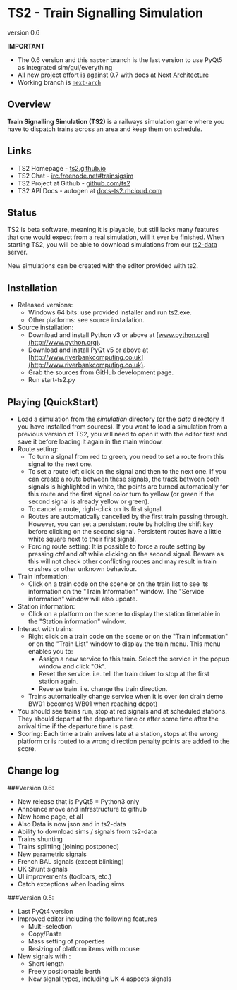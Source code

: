 # TS2 - Train Signalling Simulation

version 0.6


**IMPORTANT**

* The 0.6 version and this `master` branch is the last version to use PyQt5 as integrated sim/gui/everything 
* All new project effort is against 0.7  with docs at [Next Architecture](https://github.com/ts2/ts2/wiki/New-Arch)
* Working branch is [`next-arch`](https://github.com/ts2/ts2/tree/nextarch) 

## Overview
**Train Signalling Simulation (TS2)** is a railways simulation game where you have to dispatch trains across an area and keep them on schedule. 

## Links
* TS2 Homepage - [ts2.github.io](http://ts2.github.io/)
* TS2 Chat - [irc.freenode.net#trainsigsim](irc://irc.freenode.net#trainsigsim)
* TS2 Project at Github - [github.com/ts2](http://github.com/ts2/)
* TS2 API Docs - autogen at [docs-ts2.rhcloud.com](http://docs-ts2.rhcloud.com/)

## Status
TS2 is beta software, meaning it is playable, but still lacks many features that one would expect from a real simulation, will it ever be finished.
When starting TS2, you will be able to download simulations from our [ts2-data](https://github.com/ts2/ts2-data) server.

New simulations can be created with the editor provided with ts2.

## Installation
* Released versions:
    - Windows 64 bits: use provided installer and run ts2.exe.
    - Other platforms: see source installation.
* Source installation:
    - Download and install Python v3 or above at [www.python.org](http://www.python.org).
    - Download and install PyQt v5 or above at [http://www.riverbankcomputing.co.uk](http://www.riverbankcomputing.co.uk).
    - Grab the sources from GitHub development page.
    - Run start-ts2.py

## Playing (QuickStart)
* Load a simulation from the _simulation_ directory (or the _data_ directory if you have installed from sources).
    If you want to load a simulation from a previous version of TS2, you will need to open it with the editor
    first and save it before loading it again in the main window.
* Route setting:
    - To turn a signal from red to green, you need to set a route from this signal to the next one.
    - To set a route left click on the signal and then to the next one. If you can create a route
        between these signals, the track between both signals is highlighted in white, the points are
        turned automatically for this route and the first signal color turn to yellow (or green if
        the second signal is already yellow or green).
    - To cancel a route, right-click on its first signal.
    - Routes are automatically cancelled by the first train passing through. However, you can set a
        persistent route by holding the shift key before clicking on the second signal. Persistent
        routes have a little white square next to their first signal.
    - Forcing route setting: It is possible to force a route setting by pressing _ctrl_ and _alt_ while
        clicking on the second signal. Beware as this will not check other conflicting routes and may result
        in train crashes or other unknown behaviour.
* Train information:
    - Click on a train code on the scene or on the train list to see its information on the
        "Train Information" window. The "Service information" window will also update.
* Station information:
    - Click on a platform on the scene to display the station timetable in the "Station information"
        window.
* Interact with trains:
    - Right click on a train code on the scene or on the "Train information" or on the "Train List"
    window to display the train menu. This menu enables you to:
        + Assign a new service to this train. Select the service in the popup window and click "Ok".
        + Reset the service. i.e. tell the train driver to stop at the first station again.
        + Reverse train. i.e. change the train direction.
    - Trains automatically change service when it is over (on drain demo BW01 becomes WB01 when reaching
    depot)
* You should see trains run, stop at red signals and at scheduled stations. They should depart at the
    departure time or after some time after the arrival time if the departure time is past.
* Scoring:
    Each time a train arrives late at a station, stops at the wrong platform or is routed to a wrong direction
    penalty points are added to the score.


## Change log

###Version 0.6:
- New release that is PyQt5 = Python3 only
- Announce move and infrastructure to github
- New home page, et all
- Also Data is now json and in ts2-data
- Ability to download sims / signals from ts2-data
- Trains shunting
- Trains splitting (joining postponed)
- New parametric signals
- French BAL signals (except blinking)
- UK Shunt signals
- UI improvements (toolbars, etc.)
- Catch exceptions when loading sims

###Version 0.5:
- Last PyQt4 version
- Improved editor including the following features 
    - Multi-selection
    - Copy/Paste
    - Mass setting of properties
    - Resizing of platform items with mouse
- New signals with :
    - Short length 
    - Freely positionable berth
    - New signal types, including UK 4 aspects signals
